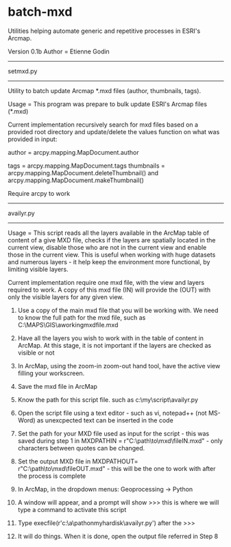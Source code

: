 # batch-mxd
Utilities helping automate generic and repetitive processes in ESRI's Arcmap. 

Version 0.1b
Author = Etienne Godin

*********
setmxd.py
*********

Utility to batch update Arcmap *.mxd files (author, thumbnails, tags).

Usage = This program was prepare to bulk update ESRI's Arcmap files (*.mxd)

Current implementation recursively search for mxd files based on a provided root directory and update/delete the values function on what was provided in input:
       
author = arcpy.mapping.MapDocument.author

tags =  arcpy.mapping.MapDocument.tags
thumbnails = arcpy.mapping.MapDocument.deleteThumbnail()
           and arcpy.mapping.MapDocument.makeThumbnail()

Require arcpy to work


**********
availyr.py
**********

Usage = This script reads all the layers available in the ArcMap table of content of a give MXD file, checks if the layers are spatially located in the current view, disable those who are not in the current view and enable those in the current view. This is useful when working with huge datasets and numerous layers - it help keep the environment more functional, by limiting visible layers.

Current implementation require one mxd file, with the view and layers required to work. A copy of this mxd file (IN) will provide the (OUT) with only the visible layers for any given view.

1. Use a copy of the main mxd file that you will be working with. We need to know the full path for the mxd file, such as C:\MAPS\GIS\aworkingmxdfile.mxd

2. Have all the layers you wish to work with in the table of content in ArcMap. At this stage, it is not important if the layers are checked as visible or not

3. In ArcMap, using the zoom-in zoom-out hand tool, have the active view filling your workscreen.

4. Save the mxd file in ArcMap

5. Know the path for this script file. such as c:\my\script\availyr.py

6. Open the script file using a text editor - such as vi, notepad++ (not MS-Word) as unexcpected text can be inserted in the code

7. Set the path for your MXD file used as input for the script - this was saved during step 1 in MXDPATHIN = r"C:\path\to\mxd\fileIN.mxd" - only characters between quotes can be changed.

8. Set the output MXD file in MXDPATHOUT= r"C:\path\to\mxd\fileOUT.mxd" - this will be the one to work with after the process is complete

9. In ArcMap, in the dropdown menus: Geoprocessing -> Python

10. A window will appear, and a prompt will show >>> this is where we will type a command to activate this script

11. Type execfile(r'c:\a\pathonmyhardisk\availyr.py') after the >>> 

12. It will do things. When it is done, open the output file referred in Step 8
